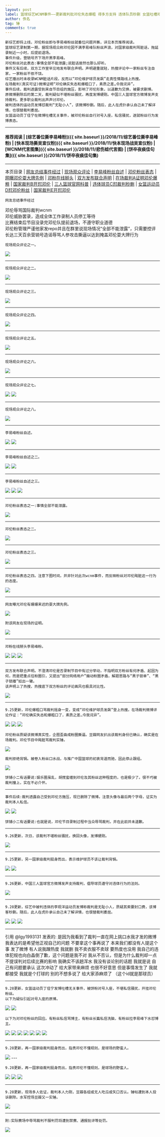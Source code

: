 ```yaml
---
layout: post
label: 篮球综艺WCNM事件——更新裁判批邓伦失态爆粗 得多方支持 违体队员秒删 女篮吐槽邓粉
author: 佚名
tag: 锤
comments: true
---
```


    新综艺即将上线，邓伦粉丝即与李易峰粉丝就番位问题开撕，详见本页推荐阅读。
    篮球综艺录制第一期，据现场观众称邓伦因不满李易峰队粉丝声浪，对国家级裁判骂脏话，拖延录制近一小时，后提前退场。
    事件升级，营销号齐下场开黑李易峰。
    邓伦粉丝对此表态:事情全部不能泄露;说脏话居然也那么好听。
    事件又有后续，双方工作室罕见地发布联合声明。声明避重就轻，热搜评论中一家粉丝专注自家，一家粉丝不依不饶。
    综艺播出时未收录WCNM脏话片段，反而以“邓伦维护球员发飙”走真性情路线上热搜。
    在场裁判(真实可证)微博证明“邓伦确实失态和爆粗口了，素质之差…令我诧异”。
    事件后续，裁判透露受到来自节目组的施压，影响了邓伦形象，以道歉为交换，被要求删博。
    原微博删除后的第二天，裁判疑似不堪粉丝骚扰，再度发博硬刚。中国三人篮球官方微博发声支持裁判。更多职业裁判出声声讨邓伦。
    被判违体的运动员发博怼裁判“无耻小人”，该微博秒删。随后，此人在虎扑承认自己未了解详情，也很替裁判委屈。
    女篮运动员丁佳宁在微博吐槽无关事件，被邓伦粉丝自行对号入座，私信骚扰，遂就粉丝行为发博表态。
    
---
#### 推荐阅读 | [综艺番位撕李易峰粉]({{ site.baseurl }}/2018/11/综艺番位撕李易峰粉)  | [快本现场撕吴宣仪粉]({{ site.baseurl }}/2018/11/快本现场战吴宣仪粉) | [WCNM代言图集]({{ site.baseurl }}/2018/11/悲伤蛙代言图) | [饼卒夜痰佳句集]({{ site.baseurl }}/2018/11/饼卒夜痰佳句集)
---
本页目录 \| [网友总结事件经过](#dxjja) \| [现场观众评论](#dxjjb)  \| [李易峰粉丝自述](#dxjje) \| [邓伦粉丝表态](#dxjjc)  \| [网曝邓伦耍大牌先例](#dxjjd)  \| [邓粉在线掰头](#dxjjf) \| [双方发布联合声明](#dxjjg) \| [在场裁判A证明邓伦爆粗](#dxjjh) \| [国家裁判B开怼邓伦](#dxjji) \| [三人篮球官网科普](#dxjjj) \| [违体球员C怼裁判秒删](#dxjjk) \| [女篮运动员D怼邓伦粉丝](#dxjjl) \| [国家裁判E开怼邓伦](#dxjjm)

<a class="anchor" name="dxjja"></a>

    网友总结事件经过

邓伦辱骂国际裁判wcnm  
邓伦威胁罢录，造成全体工作录制人员停工等待  
比赛结束后节目没录完邓伦队提前退场，不遵守职业道德  
邓伦粉管理严谨他家发repo并且在群里说现场情况“全部不能泄露”，只需要控评  
长达三天百余营销号造谣辱骂人参攻击撕逼以达到掩盖邓伦耍大牌行为

<a class="anchor" name="dxjjb"></a>

    现场观众评论之一。

<img src="{{ site.baseurl }}/images/005Ygb2Lly1g61ci2o1v1j30u01sgaic.jpg">

---

    现场观众评论之二。

<img src="{{ site.baseurl }}/images/Screen Shot 2019-08-16 at 4.11.44 AM.png">

---

    现场观众评论之三。
    
<img src="{{ site.baseurl }}/images/aI8wmWfUkDGSqLb.jpg">

---

    现场观众评论之四。
    
<img src="{{ site.baseurl }}/images/6eLCqNMxoWB3bsw.jpg">

---

    现场观众评论之五。
    
<img src="{{ site.baseurl }}/images/Screen Shot 2019-08-16 at 12.36.39 AM.png">

---

    现场观众评论之六。

<img src="{{ site.baseurl }}/images/mZsOLF.jpg">

---

    现场观众评论之七。

<img src="{{ site.baseurl }}/images/ePkgaQJlDybOc5z.jpg">
<img src="{{ site.baseurl }}/images/8nJyMFSTf4VtUv6.png">

---

    现场观众评论之八。

<img src="{{ site.baseurl }}/images/uuxmh6.jpg">

---

<a class="anchor" name="dxjje"></a>

    李易峰粉丝自述。
    
<img src="{{ site.baseurl }}/images/311337428.jpg">
<img src="{{ site.baseurl }}/images/311337429.jpg">

---

    李易峰粉丝自述之二。
    
<img src="{{ site.baseurl }}/images/Screen Shot 2019-08-16 at 4.07.00 AM.png">
<img src="{{ site.baseurl }}/images/Screen Shot 2019-08-16 at 4.07.10 AM.png">

---

    李易峰粉丝自述之三。
    
<img src="{{ site.baseurl }}/images/419d09d3ly1g61i8b62jxj20tz1lv1ho.jpg">
<img src="{{ site.baseurl }}/images/419d09d3ly1g61i8c2am9j20tx6sau0y.jpg">
<img src="{{ site.baseurl }}/images/419d09d3ly1g61i8csko1j20tz2nl1jk.jpg">

---

<a class="anchor" name="dxjjc"></a>

    邓伦粉丝表态之一:事情全部不能泄露。
    
<img src="{{ site.baseurl }}/images/5x74RuWlmdAnHPt.jpg">

---

    邓伦粉丝表态之二。
    
<img src="{{ site.baseurl }}/images/5orbX6fvtWiZMCk.jpg">

---

    邓伦粉丝表态之三。
    
<img src="{{ site.baseurl }}/images/weQZmb97HJXfYDa.jpg">

---

    邓伦粉丝表态之四。注意下图时间，并非针对此次wcnm事件，而反映粉丝对邓伦飚脏这一行为的态度。

<img src="{{ site.baseurl }}/images/IOzPXZJDL9cANv6.jpg">

---

<a class="anchor" name="dxjjd"></a>

    网友曝光邓伦有姗姗来迟的耍大牌先例。

<img src="{{ site.baseurl }}/images/Screen Shot 2019-08-16 at 1.28.00 AM.png">

    附该网友在现场的证明。
    
<img src="{{ site.baseurl }}/images/Screen Shot 2019-08-16 at 1.26.05 AM.png">

---

<a class="anchor" name="dxjjf"></a>

    邓粉在线掰头李易峰粉。
    
<img src="{{ site.baseurl }}/images/311326599.jpg">
<img src="{{ site.baseurl }}/images/311326600.jpg">
<img src="{{ site.baseurl }}/images/311326598.jpg">

---


<a class="anchor" name="dxjjg"></a>

    双方发布联合声明。不澄清邓伦是否录制节目中有过分举动，不指明双方粉丝有何矛盾、起因为何，而是把重点往粉圈引，又提出“部分网络用户”煽动粉圈矛盾，解题思路与“黑子锁单”、“黑子锁播”如出一辙。
    该声明上了热搜，热搜底下双方粉丝的评论画风也极具对比性。
    
<img src="{{ site.baseurl }}/images/311353445.jpg">


---


<a class="anchor" name="dxjjh"></a>

    9.25更新，邓伦爆粗口骂裁判摇身一变，变成“邓伦维护球员发飙”登上热搜。在场裁判微博评论作证：“邓伦确实失态和爆粗口了，素质之差…令我诧异”。
    
<img src="{{ site.baseurl }}/images/PR73IsLM2gWwUGY.jpg">
<img src="{{ site.baseurl }}/images/gfwxFqsci6MKrW3.png">
<img src="{{ site.baseurl }}/images/wcnm2.png">

    邓伦粉丝质疑该微博真实性，企图歪曲成粉圈撕逼。豆瓣网友扒出该裁判身份已确认，确实是在场裁判。邓伦节目中飚脏骂裁判实锤。
    
<img src="{{ site.baseurl }}/images/cp.png">

    裁判拒绝背锅。被卷入粉丝口水战，与推广中国篮球的初衷背道而驰，因此停止跟组。
    
<img src="{{ site.baseurl }}/images/cp2.png">

    饼铺小二有话要说:娱乐圈虽乱，胡搅蛮缠到邓伦及其粉丝这种程度的，也是极少了。很不巧被裁判撞上，实在不必介怀。
    
---

    事件后续:裁判透露自己受到邓伦方施压，现已删除了微博。注意头像与最后两个字母，证实为裁判本人私信。

<img src="{{ site.baseurl }}/images/OU2PsWktB4Ccmxd.jpg">
<img src="{{ site.baseurl }}/images/VA3ZKGbavJfnyrE.jpg">


    饼铺小二有话要说:也就是说，邓伦节目录制过程中当众辱骂裁判，并在此前并未道歉。
    
---


    9.26更新，次日，该裁判不堪粉丝骚扰，换回头像，发博硬刚。
    
<img src="{{ site.baseurl }}/images/cp3.png">

---


<a class="anchor" name="dxjji"></a>

    9.25更新，另一国家级裁判挺身而出，表示维护球员不该让裁判背锅。
    
<img src="{{ site.baseurl }}/images/Oy36nJdW4sIYXtv.jpg">
<img src="{{ site.baseurl }}/images/EsJuWbrxFktyLn1.jpg">

---


<a class="anchor" name="dxjjj"></a>

    9.26更新，中国三人篮球官方微博发声支持裁判，倡导球员遵守对违体行为的法则。
    
<img src="{{ site.baseurl }}/images/cp4.png">


---


<a class="anchor" name="dxjjk"></a>

    9.28更新，综艺中被判违体的李观洋运动员发博称裁判是无耻小人，质疑其索要封口费，该博客秒删。随后，此人在虎扑承认自己未了解详情，也很替裁判委屈。
    
<img src="{{ site.baseurl }}/images/sZIc7f2OjXir4dw.jpg">
<img src="{{ site.baseurl }}/images/mgu4aSARsJD82Q6.jpg">
<img src="{{ site.baseurl }}/images/205540a0a6s1s0szls1yl7.jpg">

---

引用 \@lgy1993131 发表的:
是因为我看到了裁判一直在网上挑口水我才发的微博
我表达的是希望他正视自己的问题 不要拿这个事再说了 本来我们都没有人提这个事
发了微博 有人说我蹭热度 我就删 我不卖衣服不卖球 要热度也没用
我自己的违体犯规也向白晶倒了歉，这个问题是我不对 我从不否认，但是为什么裁判却一点不提误判对后续比赛的影响
我确实不该趟浑水 我没有谈论别的话题 我就是说 自己有问题要承认 这次冲动了 给大家带来麻烦 也很不好意思 但是事情发生了 我就都接受
我就是个打球的 别的不想多说了 给大家添麻烦了
（这个id就是那球员）


---

<a class="anchor" name="dxjjl"></a>

    9.28更新，女篮运动员丁佳宁发博吐槽无关事件，被饼粉对号入座，不堪私信骚扰，开挂邓伦粉丝。
    以下为疑似引起对号入座的原博。
    
<img src="{{ site.baseurl }}/images/235159kyvpg79jzdeed5gy.jpg">
<img src="{{ site.baseurl }}/images/000357zn54eie6ayae966t.jpg">

    以下为对邓伦粉丝的回应。有粉丝私信骂博主，有粉丝长篇私信洗脑，有粉丝拉李易峰下水怼博主。

<img src="{{ site.baseurl }}/images/235212zhqhhhhkhj8hf3h5.jpg">
<img src="{{ site.baseurl }}/images/235223lzt3gpjp1uf3rx1g.jpg">
<img src="{{ site.baseurl }}/images/234630uk7655rkdooiooee.jpg">
<img src="{{ site.baseurl }}/images/234913gugb6ulab9q1kulb.png">
<img src="{{ site.baseurl }}/images/235216zm5frx7mmcfmmmcm.jpeg">
<img src="{{ site.baseurl }}/images/235221bxqqmdo83kmadm8m.jpeg">
<img src="{{ site.baseurl }}/images/234957zuzrrnl54vllm73z.png">

---
    
<a class="anchor" name="dxjjm"></a>

    9.28更新，再一国家级裁判挺身而出，指责邓伦不懂规则，是球场的野蛮人。
    
<img src="{{ site.baseurl }}/images/003401moam96rtmiiugdiz.jpg">
---
    
<a class="anchor" name="dxjjm"></a>

    9.28更新，再一国家级裁判挺身而出，指责邓伦不懂规则，是球场的野蛮人。
    
<img src="{{ site.baseurl }}/images/003401moam96rtmiiugdiz.jpg">
<img src="{{ site.baseurl }}/images/003414z2i8kf2iwwj7xf2q.jpg">
<img src="{{ site.baseurl }}/images/012626y9o2zeoev3tp7zpw.jpg">
    
---
    
<a class="anchor" name="dxjjn"></a>

    9.28更新，现场多人佐证，裁判本人力刚，豆瓣各组或无人吃瓜或矢口否认。锤帖遭到本人投诉删除。水军控场豆瓣又一实锤。
    
<img src="{{ site.baseurl }}/images/IMG_5019.PNG">

---


    附:实际赛场中辱骂裁判不服判罚将遭到禁赛、通报批评等处罚。
    
<img src="{{ site.baseurl }}/images/1RnzHbh6DZ5wXv7.png">
    